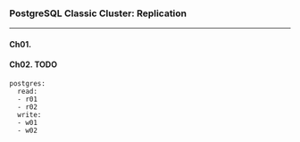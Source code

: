 ### PostgreSQL Classic Cluster: Replication
---

#### Ch01.

#### Ch02. TODO
```
postgres:
  read:
  - r01
  - r02
  write:
  - w01
  - w02
```
